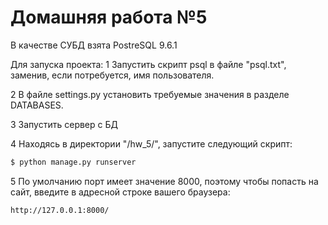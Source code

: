 Домашняя работа №5
========================
В качестве СУБД взята PostreSQL 9.6.1

Для запуска проекта:
1 Запустить скрипт psql в файле "psql.txt", заменив, если потребуется, имя пользователя.

2 В файле settings.py установить требуемые значения в разделе DATABASES.

3 Запустить сервер с БД

4 Находясь в директории "/hw_5/", запустите следующий скрипт:
```bash
$ python manage.py runserver
```

5 По умолчанию порт имеет значение 8000, поэтому чтобы попасть на сайт, введите в адресной строке вашего браузера:
```
http://127.0.0.1:8000/
```
